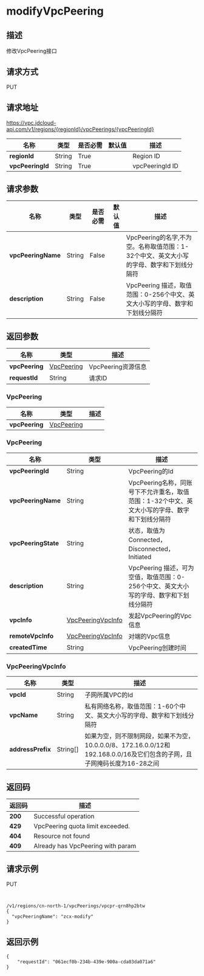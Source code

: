 # modifyVpcPeering


## 描述
修改VpcPeering接口

## 请求方式
PUT

## 请求地址
https://vpc.jdcloud-api.com/v1/regions/{regionId}/vpcPeerings/{vpcPeeringId}

|名称|类型|是否必需|默认值|描述|
|---|---|---|---|---|
|**regionId**|String|True| |Region ID|
|**vpcPeeringId**|String|True| |vpcPeeringId ID|

## 请求参数
|名称|类型|是否必需|默认值|描述|
|---|---|---|---|---|
|**vpcPeeringName**|String|False| |VpcPeering的名字,不为空。名称取值范围：1-32个中文、英文大小写的字母、数字和下划线分隔符|
|**description**|String|False| |VpcPeering 描述，取值范围：0-256个中文、英文大小写的字母、数字和下划线分隔符|


## 返回参数
|名称|类型|描述|
|---|---|---|
|**vpcPeering**|[VpcPeering](#vpcpeering)|VpcPeering资源信息|
|**requestId**|String|请求ID|

### <div id="VpcPeering">VpcPeering</div>
|名称|类型|描述|
|---|---|---|
|**vpcPeering**|[VpcPeering](#vpcpeering)| |
### <div id="VpcPeering">VpcPeering</div>
|名称|类型|描述|
|---|---|---|
|**vpcPeeringId**|String|VpcPeering的Id|
|**vpcPeeringName**|String|VpcPeering名称，同账号下不允许重名，取值范围：1-32个中文、英文大小写的字母、数字和下划线分隔符|
|**vpcPeeringState**|String|状态，取值为Connected，Disconnected，Initiated|
|**description**|String|VpcPeering 描述，可为空值，取值范围：0-256个中文、英文大小写的字母、数字和下划线分隔符|
|**vpcInfo**|[VpcPeeringVpcInfo](#vpcpeeringvpcinfo)|发起VpcPeering的Vpc信息|
|**remoteVpcInfo**|[VpcPeeringVpcInfo](#vpcpeeringvpcinfo)|对端的Vpc信息|
|**createdTime**|String|VpcPeering创建时间|
### <div id="VpcPeeringVpcInfo">VpcPeeringVpcInfo</div>
|名称|类型|描述|
|---|---|---|
|**vpcId**|String|子网所属VPC的Id|
|**vpcName**|String|私有网络名称，取值范围：1-60个中文、英文大小写的字母、数字和下划线分隔符|
|**addressPrefix**|String[]|如果为空，则不限制网段，如果不为空，10.0.0.0/8、172.16.0.0/12和192.168.0.0/16及它们包含的子网，且子网掩码长度为16-28之间|

## 返回码
|返回码|描述|
|---|---|
|**200**|Successful operation|
|**429**|VpcPeering quota limit exceeded.|
|**404**|Resource not found|
|**409**|Already has VpcPeering with param|

## 请求示例
PUT
```


/v1/regions/cn-north-1/vpcPeerings/vpcpr-qrn8hp2btw
{
  "vpcPeeringName": "zcx-modify"
}

```

## 返回示例
```
{
    "requestId": "061ecf0b-234b-439e-900a-cda03da071a6"
}
```
